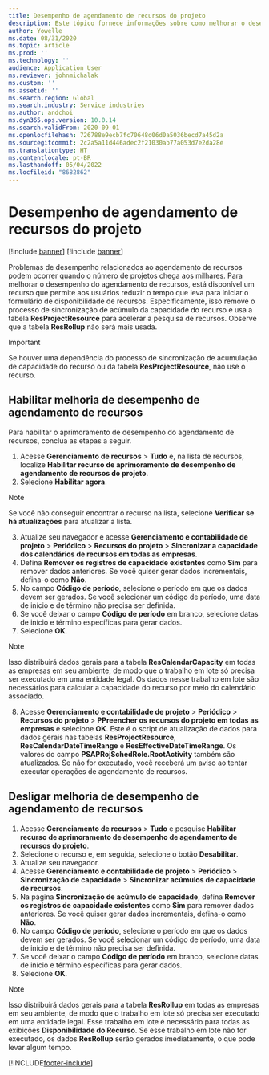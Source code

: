 ```yaml
---
title: Desempenho de agendamento de recursos do projeto
description: Este tópico fornece informações sobre como melhorar o desempenho do agendamento de recursos para um grande número de projetos.
author: Yowelle
ms.date: 08/31/2020
ms.topic: article
ms.prod: ''
ms.technology: ''
audience: Application User
ms.reviewer: johnmichalak
ms.custom: ''
ms.assetid: ''
ms.search.region: Global
ms.search.industry: Service industries
ms.author: andchoi
ms.dyn365.ops.version: 10.0.14
ms.search.validFrom: 2020-09-01
ms.openlocfilehash: 726788e9ecb7fc70648d06d0a5036becd7a45d2a
ms.sourcegitcommit: 2c2a5a11d446adec2f21030ab77a053d7e2da28e
ms.translationtype: HT
ms.contentlocale: pt-BR
ms.lasthandoff: 05/04/2022
ms.locfileid: "8682862"
---
```

# <a name="project-resource-scheduling-performance"></a>Desempenho de agendamento de recursos do projeto

[!include [banner](../includes/banner.md)]
[!include [banner](../includes/preview-banner.md)]


Problemas de desempenho relacionados ao agendamento de recursos podem ocorrer quando o número de projetos chega aos milhares. Para melhorar o desempenho do agendamento de recursos, está disponível um recurso que permite aos usuários reduzir o tempo que leva para iniciar o formulário de disponibilidade de recursos. Especificamente, isso remove o processo de sincronização de acúmulo da capacidade do recurso e usa a tabela **ResProjectResource** para acelerar a pesquisa de recursos. Observe que a tabela **ResRollup** não será mais usada.

> [!IMPORTANT]
> Se houver uma dependência do processo de sincronização de acumulação de capacidade do recurso ou da tabela **ResProjectResource**, não use o recurso.

## <a name="enable-resource-scheduling-performance-enhancement"></a>Habilitar melhoria de desempenho de agendamento de recursos
Para habilitar o aprimoramento de desempenho do agendamento de recursos, conclua as etapas a seguir.

1. Acesse **Gerenciamento de recursos** > **Tudo** e, na lista de recursos, localize **Habilitar recurso de aprimoramento de desempenho de agendamento de recursos do projeto**.
2. Selecione **Habilitar agora**.

> [!NOTE]
> Se você não conseguir encontrar o recurso na lista, selecione **Verificar se há atualizações** para atualizar a lista.

3. Atualize seu navegador e acesse **Gerenciamento e contabilidade de projeto** > **Periódico** > **Recursos do projeto** > **Sincronizar a capacidade dos calendários de recursos em todas as empresas**.
4. Defina **Remover os registros de capacidade existentes** como **Sim** para remover dados anteriores. Se você quiser gerar dados incrementais, defina-o como **Não**.
5. No campo **Código de período**, selecione o período em que os dados devem ser gerados. Se você selecionar um código de período, uma data de início e de término não precisa ser definida.
6. Se você deixar o campo **Código de período** em branco, selecione datas de início e término específicas para gerar dados.
7. Selecione **OK**.

 > [!NOTE]
 > Isso distribuirá dados gerais para a tabela **ResCalendarCapacity** em todas as empresas em seu ambiente, de modo que o trabalho em lote só precisa ser executado em uma entidade legal. Os dados nesse trabalho em lote são necessários para calcular a capacidade do recurso por meio do calendário associado.

8. Acesse **Gerenciamento e contabilidade de projeto** > **Periódico** > **Recursos do projeto** > **PPreencher os recursos do projeto em todas as empresas** e selecione **OK**. Este é o script de atualização de dados para dados gerais nas tabelas **ResProjectResource**, **ResCalendarDateTimeRange** e **ResEffectiveDateTimeRange**. Os valores do campo **PSAPRojSchedRole.RootActivity** também são atualizados. Se não for executado, você receberá um aviso ao tentar executar operações de agendamento de recursos.
 
## <a name="turn-off-resource-scheduling-performance-enhancement"></a>Desligar melhoria de desempenho de agendamento de recursos

1. Acesse **Gerenciamento de recursos** > **Tudo** e pesquise **Habilitar recurso de aprimoramento de desempenho de agendamento de recursos do projeto**.
2. Selecione o recurso e, em seguida, selecione o botão **Desabilitar**.
3. Atualize seu navegador.
4. Acesse **Gerenciamento e contabilidade de projeto** > **Periódico** > **Sincronização de capacidade** > **Sincronizar acúmulos de capacidade de recursos**.
5. Na página **Sincronização de acúmulo de capacidade**, defina **Remover os registros de capacidade existentes** como **Sim** para remover dados anteriores. Se você quiser gerar dados incrementais, defina-o como **Não**.
6. No campo **Código de período**, selecione o período em que os dados devem ser gerados. Se você selecionar um código de período, uma data de início e de término não precisa ser definida.
7. Se você deixar o campo **Código de período** em branco, selecione datas de início e término específicas para gerar dados.
8. Selecione **OK**.

> [!NOTE]
> Isso distribuirá dados gerais para a tabela **ResRollup** em todas as empresas em seu ambiente, de modo que o trabalho em lote só precisa ser executado em uma entidade legal. Esse trabalho em lote é necessário para todas as exibições **Disponibilidade do Recurso**. Se esse trabalho em lote não for executado, os dados **ResRollup** serão gerados imediatamente, o que pode levar algum tempo.


[!INCLUDE[footer-include](../includes/footer-banner.md)]